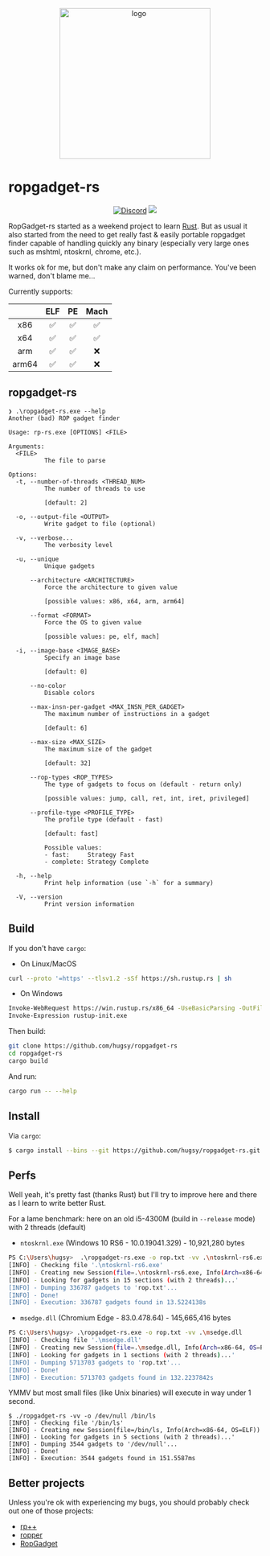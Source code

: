 <p align="center">
  <img src="https://i.imgur.com/zjcxyVf.png" alt="logo" width="300px"/>
</p>

# ropgadget-rs

<p align="center">
    <a href="https://discord.gg/hSbqxxBgRX"><img alt="Discord" src="https://img.shields.io/badge/Discord-BlahCats-yellow"></a>
    <a href="https://github.com/hugsy/ropgadget-rs/actions/workflows/build.yml"><img src="https://github.com/hugsy/ropgadget-rs/actions/workflows/build.yml/badge.svg?branch=main"/></a>
</p>


RopGadget-rs started as a weekend project to learn [Rust](https://www.rust-lang.org/). But as usual it also started from the need to get really fast & easily portable ropgadget finder capable of handling quickly any binary (especially very large ones such as mshtml, ntoskrnl, chrome, etc.).

It works ok for me, but don't make any claim on performance.
You've been warned, don't blame me...

Currently supports:

|       |  ELF  |  PE   | Mach  |
| :---: | :---: | :---: | :---: |
|  x86  |   ✅   |   ✅   |   ✅   |
|  x64  |   ✅   |   ✅   |   ✅   |
|  arm  |   ✅   |   ✅   |   ❌   |
| arm64 |   ✅   |   ✅   |   ❌   |


## ropgadget-rs

```console
❯ .\ropgadget-rs.exe --help
Another (bad) ROP gadget finder

Usage: rp-rs.exe [OPTIONS] <FILE>

Arguments:
  <FILE>
          The file to parse

Options:
  -t, --number-of-threads <THREAD_NUM>
          The number of threads to use

          [default: 2]

  -o, --output-file <OUTPUT>
          Write gadget to file (optional)

  -v, --verbose...
          The verbosity level

  -u, --unique
          Unique gadgets

      --architecture <ARCHITECTURE>
          Force the architecture to given value

          [possible values: x86, x64, arm, arm64]

      --format <FORMAT>
          Force the OS to given value

          [possible values: pe, elf, mach]

  -i, --image-base <IMAGE_BASE>
          Specify an image base

          [default: 0]

      --no-color
          Disable colors

      --max-insn-per-gadget <MAX_INSN_PER_GADGET>
          The maximum number of instructions in a gadget

          [default: 6]

      --max-size <MAX_SIZE>
          The maximum size of the gadget

          [default: 32]

      --rop-types <ROP_TYPES>
          The type of gadgets to focus on (default - return only)

          [possible values: jump, call, ret, int, iret, privileged]

      --profile-type <PROFILE_TYPE>
          The profile type (default - fast)

          [default: fast]

          Possible values:
          - fast:     Strategy Fast
          - complete: Strategy Complete

  -h, --help
          Print help information (use `-h` for a summary)

  -V, --version
          Print version information
```


## Build

If you don't have `cargo`:

 - On Linux/MacOS
```bash
curl --proto '=https' --tlsv1.2 -sSf https://sh.rustup.rs | sh
```

 - On Windows
```bash
Invoke-WebRequest https://win.rustup.rs/x86_64 -UseBasicParsing -OutFile "rustup-init.exe"
Invoke-Expression rustup-init.exe
```

Then build:

```bash
git clone https://github.com/hugsy/ropgadget-rs
cd ropgadget-rs
cargo build
```

And run:

```bash
cargo run -- --help
```


## Install

Via `cargo`:

```bash
$ cargo install --bins --git https://github.com/hugsy/ropgadget-rs.git
```

## Perfs

Well yeah, it's pretty fast (thanks Rust) but I'll try to improve here and there as I learn to write better Rust.

For a lame benchmark: here on an old i5-4300M (build in `--release` mode) with 2 threads (default)

 * `ntoskrnl.exe` (Windows 10 RS6 - 10.0.19041.329) - 10,921,280 bytes

```bash
PS C:\Users\hugsy>  .\ropgadget-rs.exe -o rop.txt -vv .\ntoskrnl-rs6.exe
[INFO] - Checking file '.\ntoskrnl-rs6.exe'
[INFO] - Creating new Session(file=.\ntoskrnl-rs6.exe, Info(Arch=x86-64, OS=PE))
[INFO] - Looking for gadgets in 15 sections (with 2 threads)...'
[INFO] - Dumping 336787 gadgets to 'rop.txt'...
[INFO] - Done!
[INFO] - Execution: 336787 gadgets found in 13.5224138s
```

 * `msedge.dll` (Chromium Edge - 83.0.478.64) - 145,665,416 bytes

```bash
PS C:\Users\hugsy> .\ropgadget-rs.exe -o rop.txt -vv .\msedge.dll
[INFO] - Checking file '.\msedge.dll'
[INFO] - Creating new Session(file=.\msedge.dll, Info(Arch=x86-64, OS=PE))
[INFO] - Looking for gadgets in 1 sections (with 2 threads)...'
[INFO] - Dumping 5713703 gadgets to 'rop.txt'...
[INFO] - Done!
[INFO] - Execution: 5713703 gadgets found in 132.2237842s
```

YMMV but most small files (like Unix binaries) will execute in way under 1 second.

```text
$ ./ropgadget-rs -vv -o /dev/null /bin/ls
[INFO] - Checking file '/bin/ls'
[INFO] - Creating new Session(file=/bin/ls, Info(Arch=x86-64, OS=ELF))
[INFO] - Looking for gadgets in 5 sections (with 2 threads)...'
[INFO] - Dumping 3544 gadgets to '/dev/null'...
[INFO] - Done!
[INFO] - Execution: 3544 gadgets found in 151.5587ms
```


## Better projects

Unless you're ok with experiencing my bugs, you should probably check out one of those projects:
 - [rp++](https://github.com/0vercl0k/rp)
 - [ropper](https://github.com/sashs/ropper)
 - [RopGadget](https://github.com/JonathanSalwan/ROPgadget)

